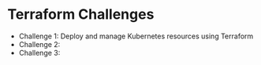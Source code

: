 # Terraform Challenges

- Challenge 1: Deploy and manage Kubernetes resources using Terraform
- Challenge 2: 
- Challenge 3: 
